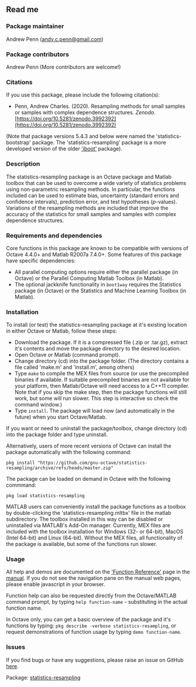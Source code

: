 ## Read me

### Package maintainer
Andrew Penn (andy.c.penn@gmail.com)

### Package contributors
Andrew Penn
(More contributors are welcome!)

### Citations
If you use this package, please include the following citation(s):

* Penn, Andrew Charles. (2020). Resampling methods for small samples or samples with complex dependence structures. *Zenodo*. [https://doi.org/10.5281/zenodo.3992392](https://doi.org/10.5281/zenodo.3992392) 

(Note that package versions 5.4.3 and below were named the 'statistics-bootstrap' package. The 'statistics-resampling' package is a more developed version of the older ['iboot'](https://github.com/acp29/iboot) package). 

### Description

The statistics-resampling package is an Octave package and Matlab toolbox that can be used to overcome a wide variety of statistics problems using non-parametric resampling methods. In particular, the functions included can be used to estimate bias, uncertainty (standard errors and confidence intervals), prediction error, and test hypotheses (*p*-values). Variations of the resampling methods are included that improve the accuracy of the statistics for small samples and samples with complex dependence structures. 

### Requirements and dependencies

Core functions in this package are known to be compatible with versions of Octave 4.4.0+ and Matlab R2007a 7.4.0+. Some features of this package have specific dependencies:

 * All parallel computing options require either the parallel package (in Octave) or the Parallel Computing Matlab Toolbox (in Matlab).  
 * The optional jackknife functionality in `boot1way` requires the Statistics package (in Octave) or the Statistics and Machine Learning Toolbox (in Matlab).  
 
### Installation
 
To install (or test) the statistics-resampling package at it's existing location in either Octave or Matlab, follow these steps: 
 
 * Download the package. If it is a compressed file (.zip or .tar.gz), extract it's contents and move the package directory to the desired location.
 * Open Octave or Matlab (command prompt).
 * Change directory (cd) into the package folder. (The directory contains a file called 'make.m' and 'install.m', among others)
 * Type `make` to compile the MEX files from source (or use the precompiled binaries if available. If suitable precompiled binaries are not available for your platform, then Matlab/Octave will need access to a C++11 compiler. Note that if you skip the make step, then the package functions will still work, but some will run slower. This step is interactive so check the command window.) 
 * Type `install`. The package will load now (and automatically in the future) when you start Octave/Matlab.
 
 If you want or need to uninstall the package/toolbox, change directory (cd) into the package folder and type uninstall.
 
 Alternatively, users of more recent versions of Octave can install the package automatically with the following command:
 
 `pkg install "https://github.com/gnu-octave/statistics-resampling/archive/refs/heads/master.zip"`
 
 The package can be loaded on demand in Octave with the following commmand:
 
 `pkg load statistics-resampling`
 
 MATLAB users can conveniently install the package functions as a toolbox by double-clicking the 'statistics-resampling.mltbx' file in the matlab subdirectory. The toolbox installed in this way can be disabled or uninstalled via MATLAB's Add-On manager. Currently, MEX files are included with the toolbox installation for Windows (32- or 64-bit), MacOS (Intel 64-bit) and Linux (64-bit). Without the MEX files, all functionality of the package is available, but some of the functions run slower.     

### Usage

All help and demos are documented on the ['Function Reference'](https://gnu-octave.github.io/statistics-resampling/function_reference) page in the [manual](https://gnu-octave.github.io/statistics-resampling/). If you do not see the navigation pane on the manual web pages, please enable javascript in your browser.

Function help can also be requested directly from the Octave/MATLAB command prompt, by typing `help function-name` - substituting in the actual function name.

In Octave only, you can get a basic overview of the package and it's functions by typing: `pkg describe -verbose statistics-resampling`, or request demonstrations of function usage by typing `demo function-name`. 

### Issues

If you find bugs or have any suggestions, please raise an issue on GitHub [here](https://github.com/gnu-octave/statistics-resampling/issues).  
  
Package: [statistics-resampling](https://gnu-octave.github.io/statistics-resampling/)  

